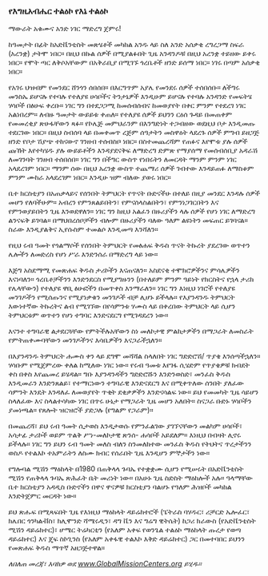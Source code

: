 ### የእግዚአብሔር ተልዕኮ የእኔ ተልዕኮ

ማውራት አቁሙና አንድ ነገር ማድረግ ጀምሩ!

ከዓመታት በፊት ከአድቬንቲስት መጽሄቶች መካከል አንዱ ላይ ስለ አንድ አሰቃቂ ረግረጋማ ስፍራ (አረንቋ) ታትሞ ነበር። በዚህ በኩል ሰዎች በሚያልፉበት ጊዜ አንዳንዶቹ በዚህ አረንቋ ተይዘው ይቀሩ ነበር። የሞት ጣር ለቅሶአቸውም በአቅራቢያ በሚገኙ ጎረቤቶች ዘንድ ይሰማ ነበር። ነገሩ በጣም አሰቃቂ ነበር።

የአገሩ ህዝብም የመንደር ሸንጎን ሰበሰበ። በእርግጥም አያሌ የመንደሩ ሰዎች ተሰበሰቡ። ለችግሩ መንስኤ ይሆናሉ የተባሉ የተለያዩ ሀሳቦችና ትንታኔዎች እንዲሁም ይሆናሉ የተባሉ አንዳንድ የመፍትሄ ሃሳቦች በፅሁፍ ቀረቡ። ነገር ግን በተደጋጋሚ ከመሰብሰብና ከመወያየት በቀር ምንም የተደረገ ነገር አልነበረም። ለብዙ ዓመታት ውይይቱ ቀጠለ። የተለያዩ ሰዎች ይህንን ርዕሰ ጉዳይ በመጠቀም የመመረቂያ ጽሁፋቸውን ጻፉ። የኮሌጅ መምህራንም በእንግድነት ተጋብዘው ወደዚህ ቦታ እንዲመጡ ተደርገው ነበር። በዚህ ስብሰባ ላይ በመቀመጥ ረጅም ሰዓታትን መስዋዕት ላደረጉ ሰዎች ምግብ ይዘጋጅ ዘንድ የቦታ ሽያጭ ተከናውኖ ገንዘብ ተሰብስቦ ነበር። በስተመጨረሻም የጠፉና እየሞቱ ያሉ ሰዎች ጩኸት እየተካሄዱ ያሉ ውይይቶችን እንዳያደናቅፍ ለማድረግ ድምጽ የማያሰማ የመሰብሰቢያ አዳራሽ ለመገንባት ገንዘብ ተሰበሰበ። ነገር ግን በችግር ውስጥ የነበሩትን ለመርዳት ማንም ምንም ነገር አላደረገም ነበር። ማንም ሰው በዚህ አረንቋ ውስጥ ተጨማሪ ሰዎች ገብተው እንዳይጠፉ ለማስቆም ምንም ሙከራ አላደረገም ነበር። እንዲሁ ዝም ብለው ያወሩ ነበር።

ቤተ ክርስቲያን በአጠቃላይና የሰንበት ትምህርት የጥናት ቡድናችሁ በተለይ በዚያ መንደር እንዳሉ ሰዎች መሆን የለባችሁም። አብረን የምንጸልይበትን፣ የምናሰላስልበትን፣ የምንነጋገርበትን እና የምንወያይበትን ጊዜ እንወደዋለን። ነገር ግን ከዚህ አልፈን በዙሪያችን ላሉ ሰዎች የሆነ ነገር ለማድረግ ልንናፍቅ ይገባል። በማህበረሰቦቻችን ብሎም በዙሪያችን ባለው ዓለም ልዩነትን መፍጠር ይገባናል። ስራው እንዲያልቅና ኢየሱስም ተመልሶ እንዲመጣ እንሻለን።

የዚህ ሩብ ዓመት የጎልማሶች የሰንበት ትምህርት የመፅሐፍ ቅዱስ ጥናት ትኩረት ያደረገው ወጥተን ሌሎችን ለመድረስ የሆነ ሥራ እንድንሰራ በማድረግ ላይ ነው።

እጅግ አስደማሚ የመጽሐፍ ቅዱስ ታሪኮችን እናጠናለን። አስደናቂ ተሞክሮዎችንና ምሳሌዎችን እናነባለን። ጎረቤቶቻችንን እንድንደርስ የሚያግዙንን (በተለይም ምንም ዓይነት የክርስትና የኋላ ታሪክ የሌላቸውን) የተለያዩ ዋቢ ፅሁፎችን በመጥቀስ እንማራለን። ነገር ግን እነዚህ ነገሮች የተለያዩ መንገዶችን የሚሰጡንና የሚያነቃቁን መንገዶች ብቻ ሊሆኑ ይችላሉ። የእያንዳንዱ ትምህርት እውነተኛው ትኩረትና ልብ የሚገኘው በየሳምንቱ ሃሙስ ላይ በቀረበው ትምህርት ላይ ሲሆን ትምህርቱም ወጥተን የሆነ ተግባር እንድናደርግ የሚገዳደረን ነው።

እናንተ ተግባራዊ ልታደርጓቸው የምትችሉአቸውን ስነ መለኮታዊ ምልከታዎችን በማጋራት ለመስራት የምትጠቀሙባቸውን መንገዶችንና እሳቤዎችን እናጋራችኋለን።

በእያንዳንዱ ትምህርት ሐሙስ ቀን ላይ ደግሞ መሻሻል ስላለበት ነገር ግድድሮሽ/ ጥያቄ እንሰጣችኋለን። ሃሳቡም የሚጀምረው ቀለል ከሚለው ነገር ነው። የሩብ ዓመቱ እየገፋ ሲሄድም የጥያቄዎቹ ክብደት ቀስ በቀስ እየጨመረ ይሄዳል። ግቡ እያንዳንዳችን ግድድሮሹን እንድንወስድ፣ መንፈስ ቅዱስ እንዲመራን እንድንጸልይ፣ የተማርነውን ተግባራዊ እንድናደርግ እና በሚቀጥለው ሰንበት ያለፈው ሳምንት እንዴት እንዳለፈ ለመወያየት ጥቂት ደቂቃዎችን እንድናሳልፍ ነው። ይህ የመመካት ጊዜ ሳይሆን ስላለፈው እና ስላልተሳካው ነገር በጥሩ ሁኔታ የማጋራት ጊዜ መሆን አለበት። ስናጋራ ቡድኑ ሃሳቦችን ያመነጫል። የጸሎት ዝርዝሮች ያድጋሉ (የግልም የጋራም)።

በመጨረሻ፣ ይህ ሩብ ዓመት ሲታወስ እንዲታወሱ የምንፈልገው ያገኘናቸውን መልካም ሀሳቦች፣ አሳታፊ ታሪኮች ወይም ጥልቅ ሥነ-መለኮታዊ ጽንሰ- ሐሳቦች አይደለም። እነዚህ በብዛት ሊኖሩ ይችላሉ። ነገር ግን ይህን ሩብ ዓመት መለስ ብለን ስንመለከተው መንፈስ ቅዱስ የትህትና ጥረታችንን ወስዶ የተልእኮ ተአምራትን ለስሙ ክብር የሰራበት ጊዜ እንዲሆን ምኞታችን ነው።

የግሎባል ሚሽን ማዕከላት በ1980 በጠቅላላ ጉባኤ የተቋቋሙ ሲሆን የሚሠሩት በአድቬንቲስት ሚሽን የጠቅላላ ጉባኤ ጽሕፈት ቤት መሪነት ነው። በአሁኑ ጊዜ ስድስት ማዕከሎች አሉ። ዓላማቸው ቤተ ክርስቲያን አዳዲስ ቡድኖችን በዋና ዋናዎቹ ክርስቲያን ባልሆኑ የዓለም ሕዝቦች መካከል እንድትጀምር መርዳት ነው።

ይህ ጽሑፍ በሚጻፍበት ጊዜ የእነዚህ ማዕከላት ዳይሬክተሮች (ፔትራስ ባሃዱር፣ ሪቻርድ ኤሎፈር፣ ክሌበር ጎንካልቭስ፣ ክሊሞንድ ሻሜሩዲን፣ ዳግ ቬን እና ግሬግ ዊትሴት) ከጋሪ ክራውስ (የአድቬንቲስት ሚሽን ዳይሬክተር)፣ ሆሜር ትሬካርቲን (የአለም አቀፍ የወንጌል ተልዕኮ ማዕከላት ጡረታ የወጣ ዳይሬክተር) እና ጄፍ ስኮጊንስ (የአለም አቀፋዊ ተልእኮ እቅድ ዳይሬክተር) ጋር በመተባበር ይህንን የመጽሐፍ ቅዱስ ማጥኛ አዘጋጅተዋል።

_ለበለጠ መረጃ፣ እባክዎ ወደ www.GlobalMissionCenters.org ይሂዱ።_